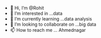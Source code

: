 - 👋 Hi, I’m @Rohit
- 👀 I’m interested in ...data
- 🌱 I’m currently learning ...data analysis
- 💞️ I’m looking to collaborate on ...big data
- 📫 How to reach me ... Ahmednagar

<!---
Rohitwagh1406/Rohitwagh1406 is a ✨ special ✨ repository because its `README.md` (this file) appears on your GitHub profile.
You can click the Preview link to take a look at your changes.
--->
